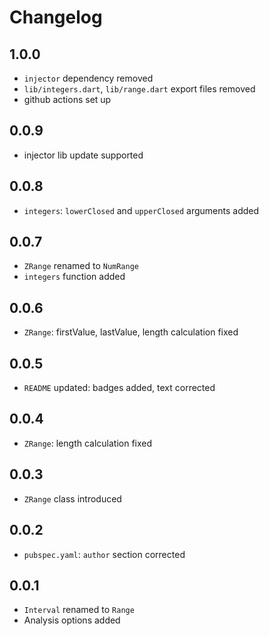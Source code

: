 # Changelog

## 1.0.0
- `injector` dependency removed
- `lib/integers.dart`, `lib/range.dart` export files removed
- github actions set up

## 0.0.9
- injector lib update supported

## 0.0.8
- `integers`: `lowerClosed` and `upperClosed` arguments added

## 0.0.7
- `ZRange` renamed to `NumRange`
- `integers` function added 

## 0.0.6
- `ZRange`: firstValue, lastValue, length calculation fixed

## 0.0.5
- `README` updated: badges added, text corrected

## 0.0.4
- `ZRange`: length calculation fixed

## 0.0.3
- `ZRange` class introduced

## 0.0.2
- `pubspec.yaml`: `author` section corrected

## 0.0.1

- `Interval` renamed to `Range`
- Analysis options added
